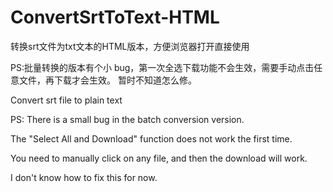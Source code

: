 # ConvertSrtToText-HTML
转换srt文件为txt文本的HTML版本，方便浏览器打开直接使用

PS:批量转换的版本有个小 bug，第一次全选下载功能不会生效，需要手动点击任意文件，再下载才会生效。
暂时不知道怎么修。



Convert srt file to plain text

PS: There is a small bug in the batch conversion version. 

The "Select All and Download" function does not work the first time. 

You need to manually click on any file, and then the download will work. 

I don't know how to fix this for now.
